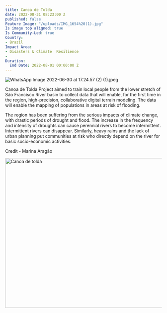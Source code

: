 ```yaml
---
title: Canoa de Tolda
date: 2022-08-31 08:23:00 Z
published: false
Feature Image: "/uploads/IMG_1654%20(1).jpg"
Is image top aligned: true
Is Community-Led: true
Country:
- Brazil
Impact Area:
- Disasters & Climate  Resilience
- 
Duration:
  End Date: 2022-08-01 00:00:00 Z
---
```


![WhatsApp Image 2022-06-30 at 17.24.57 (2) (1).jpeg](/uploads/WhatsApp%20Image%202022-06-30%20at%2017.24.57%20(2)%20(1).jpeg)

Canoa de Tolda Project aimed to train local people from the lower stretch of São Francisco River basin to collect data that will enable, for the first time in the region, high-precision, collaborative digital terrain modeling. The data will enable the mapping of populations in areas at risk of flooding. 

The region has been suffering from the serious impacts of climate change, with drastic periods of drought and flood. The increase in the frequency and intensity of droughts can cause perennial rivers to become intermittent. Intermittent rivers can disappear. Similarly, heavy rains and the lack of urban planning put communities at risk who directly depend on the river for basic socio-economic activities. 

Credit - Marina Aragão

<a data-flickr-embed="true" data-header="true" data-footer="true" href="https://www.flickr.com/photos/hotosm/albums/72177720301505895" title="Canoa de tolda"><img src="https://live.staticflickr.com/65535/52306048310_9970498f24_z.jpg" width="640" height="480" alt="Canoa de tolda"></a><script async src="//embedr.flickr.com/assets/client-code.js" charset="utf-8"></script>
